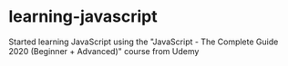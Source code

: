 # learning-javascript
Started learning JavaScript using the "JavaScript - The Complete Guide 2020 (Beginner + Advanced)" course from Udemy
